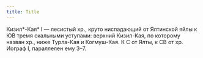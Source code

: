 ```yaml
---
title: Title
---
```


Кизил*-Кая* I — лесистый хр., круто ниспадающий от Ялтинской яйлы к ЮВ тремя
скальными уступами: верхний Кизил-Кая, по которому назван хр., ниже Турла-Кая и
Когмуш-Кая. К С от Ялты, к СВ от хр. Иограф I, параллелен ему З–7.
